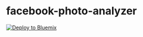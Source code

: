 # facebook-photo-analyzer

[![Deploy to Bluemix](https://bluemix.net/deploy/button.png)](https://bluemix.net/deploy)
